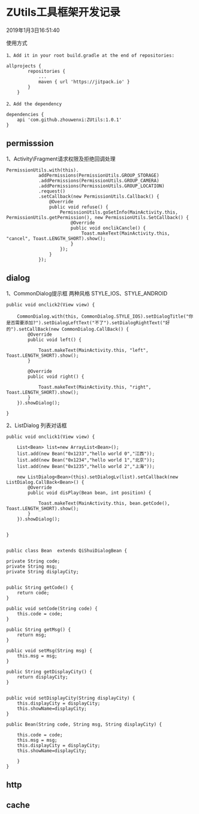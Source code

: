 # ZUtils工具框架开发记录

2019年1月3日16:51:40

使用方式

    1、Add it in your root build.gradle at the end of repositories:

    allprojects {
    		repositories {
    			...
    			maven { url 'https://jitpack.io' }
    		}
    	}

    2、Add the dependency

    dependencies {
    	api 'com.github.zhouwenxi:ZUtils:1.0.1'
    }

permisssion
---
1、Activity\Fragment请求权限及拒绝回调处理

    PermissionUtils.with(this).
                addPermissions(PermissionUtils.GROUP_STORAGE)
                .addPermissions(PermissionUtils.GROUP_CAMERA)
                .addPermissions(PermissionUtils.GROUP_LOCATION)
                .request()
                .setCallback(new PermissionUtils.Callback() {
                    @Override
                    public void refuse() {
                        PermissionUtils.goSetInfo(MainActivity.this, PermissionUtils.getPermission(), new PermissionUtils.SetCallback() {
                            @Override
                            public void onclikCancle() {
                                Toast.makeText(MainActivity.this, "cancel", Toast.LENGTH_SHORT).show();
                            }
                        });
                    }
                });

dialog
---
1、CommonDialog提示框 两种风格 STYLE_IOS、STYLE_ANDROID

    public void onclick2(View view) {

        CommonDialog.with(this, CommonDialog.STYLE_IOS).setDialogTitle("你是否需要添加?").setDialogLeftText("不了").setDialogRightText("好的").setCallBack(new CommonDialog.CallBack() {
            @Override
            public void left() {

                Toast.makeText(MainActivity.this, "left", Toast.LENGTH_SHORT).show();
            }

            @Override
            public void right() {

                Toast.makeText(MainActivity.this, "right", Toast.LENGTH_SHORT).show();
            }
        }).showDialog();

    }


2、ListDialog 列表对话框

    public void onclick1(View view) {

        List<Bean> list=new ArrayList<Bean>();
        list.add(new Bean("0x1233","hello world 0","江西"));
        list.add(new Bean("0x1234","hello world 1","北京"));
        list.add(new Bean("0x1235","hello world 2","上海"));
        
        new ListDialog<Bean>(this).setDialogLv(list).setCallback(new ListDialog.CallBack<Bean>() {
            @Override
            public void disPlay(Bean bean, int position) {

                Toast.makeText(MainActivity.this, bean.getCode(), Toast.LENGTH_SHORT).show();
            }
        }).showDialog();
        

    }
    

    public class Bean  extends QiShuiDialogBean {

    private String code;
    private String msg;
    private String displayCity;

    
    public String getCode() {
        return code;
    }

    public void setCode(String code) {
        this.code = code;
    }

    public String getMsg() {
        return msg;
    }

    public void setMsg(String msg) {
        this.msg = msg;
    }

    public String getDisplayCity() {
        return displayCity;
    }


    public void setDisplayCity(String displayCity) {
        this.displayCity = displayCity;
        this.showName=displayCity;
    }
    
    public Bean(String code, String msg, String displayCity) {

        this.code = code;
        this.msg = msg;
        this.displayCity = displayCity;
        this.showName=displayCity;

        }
    }


http
---

cache
---
